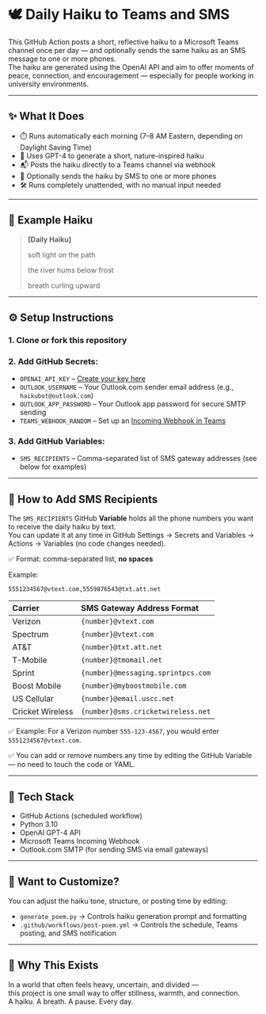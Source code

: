 # 🕊️ Daily Haiku to Teams and SMS

This GitHub Action posts a short, reflective haiku to a Microsoft Teams channel once per day — and optionally sends the same haiku as an SMS message to one or more phones.  
The haiku are generated using the OpenAI API and aim to offer moments of peace, connection, and encouragement — especially for people working in university environments.

---

## ✨ What It Does

- ⏱️ Runs automatically each morning (7–8 AM Eastern, depending on Daylight Saving Time)
- 🧠 Uses GPT-4 to generate a short, nature-inspired haiku
- 📬 Posts the haiku directly to a Teams channel via webhook
- 📱 Optionally sends the haiku by SMS to one or more phones
- 🛠️ Runs completely unattended, with no manual input needed

---

## 📜 Example Haiku

> **[Daily Haiku]**  
>  
> soft light on the path  
>  
> the river hums below frost  
>  
> breath curling upward  

---

## ⚙️ Setup Instructions

### 1. Clone or fork this repository

### 2. Add GitHub **Secrets**:
- `OPENAI_API_KEY` – [Create your key here](https://platform.openai.com/account/api-keys)
- `OUTLOOK_USERNAME` – Your Outlook.com sender email address (e.g., `haikubot@outlook.com`)
- `OUTLOOK_APP_PASSWORD` – Your Outlook app password for secure SMTP sending
- `TEAMS_WEBHOOK_RANDOM` – Set up an [Incoming Webhook in Teams](https://learn.microsoft.com/en-us/microsoftteams/platform/webhooks-and-connectors/how-to/add-incoming-webhook)

### 3. Add GitHub **Variables**:
- `SMS_RECIPIENTS` – Comma-separated list of SMS gateway addresses (see below for examples)

---

## 📱 How to Add SMS Recipients

The `SMS_RECIPIENTS` GitHub **Variable** holds all the phone numbers you want to receive the daily haiku by text.  
You can update it at any time in GitHub Settings → Secrets and Variables → Actions → Variables (no code changes needed).

✅ Format: comma-separated list, **no spaces**

Example:

`5551234567@vtext.com,5559876543@txt.att.net`


| Carrier | SMS Gateway Address Format |
|:--------|:----------------------------|
| Verizon | `{number}@vtext.com` |
| Spectrum | `{number}@vtext.com` |
| AT&T | `{number}@txt.att.net` |
| T-Mobile | `{number}@tmomail.net` |
| Sprint | `{number}@messaging.sprintpcs.com` |
| Boost Mobile | `{number}@myboostmobile.com` |
| US Cellular | `{number}@email.uscc.net` |
| Cricket Wireless | `{number}@sms.cricketwireless.net` |

✅ Example: For a Verizon number `555-123-4567`, you would enter `5551234567@vtext.com`.

✅ You can add or remove numbers any time by editing the GitHub Variable — no need to touch the code or YAML.

---

## 🧠 Tech Stack

- GitHub Actions (scheduled workflow)
- Python 3.10
- OpenAI GPT-4 API
- Microsoft Teams Incoming Webhook
- Outlook.com SMTP (for sending SMS via email gateways)

---

## 💬 Want to Customize?

You can adjust the haiku tone, structure, or posting time by editing:
- `generate_poem.py` → Controls haiku generation prompt and formatting
- `.github/workflows/post-poem.yml` → Controls the schedule, Teams posting, and SMS notification

---

## 💛 Why This Exists

In a world that often feels heavy, uncertain, and divided —  
this project is one small way to offer stillness, warmth, and connection.  
A haiku. A breath. A pause. Every day.
